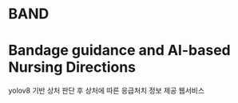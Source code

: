 # BAND 
# Bandage guidance and AI-based Nursing Directions
yolov8 기반 상처 판단 후 상처에 따른 응급처치 정보 제공 웹서비스
